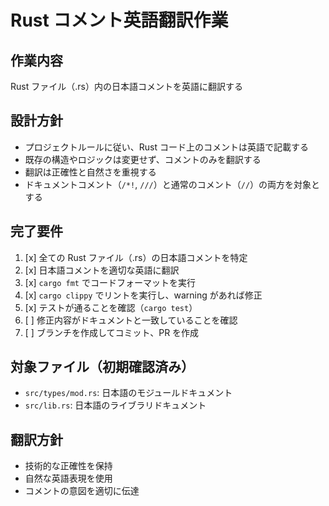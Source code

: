 # Rust コメント英語翻訳作業

## 作業内容

Rust ファイル（.rs）内の日本語コメントを英語に翻訳する

## 設計方針

- プロジェクトルールに従い、Rust コード上のコメントは英語で記載する
- 既存の構造やロジックは変更せず、コメントのみを翻訳する
- 翻訳は正確性と自然さを重視する
- ドキュメントコメント（`/*!`, `///`）と通常のコメント（`//`）の両方を対象とする

## 完了要件

1. [x] 全ての Rust ファイル（.rs）の日本語コメントを特定
2. [x] 日本語コメントを適切な英語に翻訳
3. [x] `cargo fmt` でコードフォーマットを実行
4. [x] `cargo clippy` でリントを実行し、warning があれば修正
5. [x] テストが通ることを確認（`cargo test`）
6. [ ] 修正内容がドキュメントと一致していることを確認
7. [ ] ブランチを作成してコミット、PR を作成

## 対象ファイル（初期確認済み）

- `src/types/mod.rs`: 日本語のモジュールドキュメント
- `src/lib.rs`: 日本語のライブラリドキュメント

## 翻訳方針

- 技術的な正確性を保持
- 自然な英語表現を使用
- コメントの意図を適切に伝達
